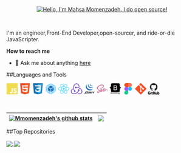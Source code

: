 <p align="center"><a href="https://Mmomenzadeh.github.io"><img width="80%" alt="Hello, I'm Mahsa Momenzadeh. I do open source!" src="./assets/gh-readme-header.png" /></a></p>

<br />

I'm an engineer,Front-End Developer,open-sourcer, and ride-or-die JavaScripter.



**How to reach me**



- 💬 Ask me about anything [here](https://github.com/Mmomenzadeh/Mmomenzadeh/issues)


##Languages and Tools
   <p >
        <a target="_blank" href="https://javascript.info/"><img
            src="https://raw.githubusercontent.com/devicons/devicon/master/icons/javascript/javascript-plain.svg"
            alt="JavaScript" width="30" height="30" /></a>
        <a target="_blank" href="https://www.w3schools.com/html/"><img
            src="https://raw.githubusercontent.com/devicons/devicon/master/icons/html5/html5-original.svg" alt="HTML"
            width="30" height="30" /></a>
        <a target="_blank" href="https://www.w3schools.com/css/"><img
            src="https://raw.githubusercontent.com/devicons/devicon/master/icons/css3/css3-original.svg" alt="CSS" width="30"
            height="30" /></a>
        <a target="_blank" href="https://webpack.js.org/"><img
            src="https://raw.githubusercontent.com/devicons/devicon/master/icons/webpack/webpack-original.svg" alt="Webpack"
            width="30" height="30" /></a>
        <a target="_blank" href="https://reactjs.org/"><img
            src="https://raw.githubusercontent.com/devicons/devicon/master/icons/react/react-original.svg" alt="ReactJS"
            width="30" height="30" /></a>
        <a target="_blank" href="https://redux.js.org/"><img
            src="https://raw.githubusercontent.com/devicons/devicon/master/icons/redux/redux-original.svg" alt="Redux"
            width="30" height="30" /></a>
        <a target="_blank" href="https://jquery.com/"><img
            src="https://raw.githubusercontent.com/devicons/devicon/master/icons/jquery/jquery-original-wordmark.svg"
            alt="jQuery" width="30" height="30" /></a>
        <a target="_blank" href="https://sass-lang.com/"><img
            src="https://raw.githubusercontent.com/devicons/devicon/master/icons/sass/sass-original.svg" alt="Sass" width="30"
            height="30" /></a>
        <a target="_blank" href="https://getbootstrap.com/"><img
            src="https://raw.githubusercontent.com/devicons/devicon/master/icons/bootstrap/bootstrap-plain-wordmark.svg"
            alt="Bootstrap" width="30" height="30" /></a>
        <a target="_blank" href="https://www.figma.com/"><img
            src="https://raw.githubusercontent.com/devicons/devicon/master/icons/figma/figma-original.svg" alt="Figma"
            width="30" height="30" /></a>
        <a target="_blank" href="https://git-scm.com/"><img
            src="https://raw.githubusercontent.com/devicons/devicon/master/icons/git/git-plain.svg" alt="git" width="30"
            height="30" /></a>
        <a target="_blank" href="https://github.com/"><img
            src="https://raw.githubusercontent.com/devicons/devicon/master/icons/github/github-original-wordmark.svg" alt="github" width="30"
            height="30" /></a>
      </p> 


</br>

| <a href="https://github.com/Mmomenzadeh/github-readme-stats"><img align="center" src="https://github-readme-stats.vercel.app/api?username=Mmomenzadeh&show_icons=true&include_all_commits=true&theme=buefy&hide_border=true" alt="Mmomenzadeh's github stats" /></a> | <a href="https://github.com/anuraghazra/github-readme-stats"><img align="center" src="https://github-readme-stats.vercel.app/api/top-langs/?username=Mmomenzadeh&layout=compact&theme=buefy&hide_border=true" /></a> |
| ------------- | ------------- |

  ##Top Repositories
 
  <a href="https://github.com/Mmomenzadeh/Final-Project_maktab-85">
  <img align="center" src="https://github-readme-stats.vercel.app/api/pin/?username=Mmomenzadeh&repo=Final-Project_maktab-85&theme=buefy" />
  </a>
  <a href="https://github.com/Mmomenzadeh/webApplication_shoeaProject">
  <img align="center" src="https://github-readme-stats.vercel.app/api/pin/?username=Mmomenzadeh&repo=webApplication_shoeaProject&theme=buefy" />
  </a>



  
 

<!--
**Mmomenzadeh/Mmomenzadeh** is a ✨ _special_ ✨ repository because its `README.md` (this file) appears on your GitHub profile.


